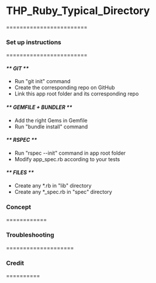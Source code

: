 # THP_Ruby_Typical_Directory
========================

### Set up instructions
========================

#### _** GIT **_
- Run "git init" command
- Create the corresponding repo on GitHub
- Link this app root folder and its corresponding repo


#### _** GEMFILE + BUNDLER **_
- Add the right Gems in Gemfile
- Run "bundle install" command


#### _** RSPEC **_
- Run "rspec --init" command in app root folder
- Modify app_spec.rb according to your tests


#### _** FILES **_
- Create any *.rb in "lib" directory
- Create any *_spec.rb in "spec" directory


### Concept
============

### Troubleshooting
====================

### Credit
==========
